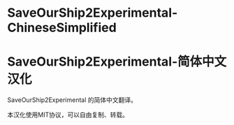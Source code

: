 # SaveOurShip2Experimental-ChineseSimplified
# SaveOurShip2Experimental-简体中文汉化
SaveOurShip2Experimental 的简体中文翻译。

本汉化使用MIT协议，可以自由复制、转载。